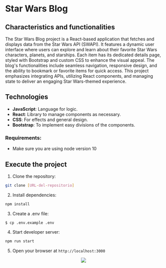 # Star Wars Blog 

## Characteristics and functionalities

The Star Wars Blog project is a React-based application that fetches and displays data from the Star Wars API (SWAPI). It features a dynamic user interface where users can explore and learn about their favorite Star Wars characters, planets, and starships. Each item has its dedicated details page, styled with Bootstrap and custom CSS to enhance the visual appeal. The blog's functionalities include seamless navigation, responsive design, and the ability to bookmark or favorite items for quick access. This project emphasizes integrating APIs, utilizing React components, and managing state to deliver an engaging Star Wars-themed experience.


## Technologies

- **JavaScript**: Language for logic.
- **React**: Library to manage components as necessary.
- **CSS**: For effects and general design.
- **Bootstrap**: To implement easy divisions of the components.

### Requirements:
- Make sure you are using node version 10

## Execute the project

1. Clone the repository:
```bash
git clone [URL-del-repositorio]
```

2. Install dependencies:
```bash
npm install
```
3. Create a .env file:
```
$ cp .env.example .env
```

4. Start developer server:
```bash
npm run start
```

5. Open your browser at `http://localhost:3000`

<p align="center">
<a href="https://www.loom.com/share/f37c6838b3f1496c95111e515e83dd9b"><img src="https://github.com/4GeeksAcademy/react-hello-webapp/blob/master/src/img/how-to.png?raw=true" /></a>
</p>




